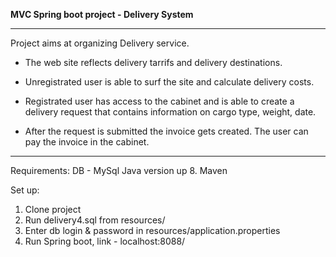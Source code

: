 **MVC Spring boot project - Delivery System**

---------------------------------------------------------------------
Project aims at organizing Delivery service.

- The web site reflects delivery tarrifs and delivery destinations.

- Unregistrated user is able to surf the site and calculate delivery costs.

- Registrated user has access to the cabinet and is able to create a delivery 
request that contains information on cargo type, weight, date.

- After the request is submitted the invoice gets created. 
The user can pay the invoice in the cabinet.
---------------------------------------------------------------------
Requirements:
DB - MySql
Java version up 8.
Maven

Set up:
1. Clone project
2. Run delivery4.sql from resources/
3. Enter db login & password in resources/application.properties
4. Run Spring boot, link - localhost:8088/
